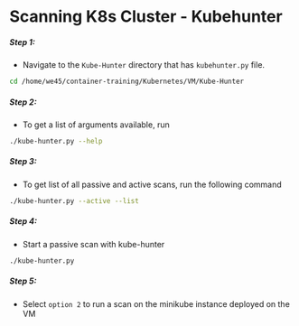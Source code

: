 # Scanning K8s Cluster - Kubehunter



##### Step 1: 


* Navigate to the `Kube-Hunter` directory that has `kubehunter.py` file.

```bash
cd /home/we45/container-training/Kubernetes/VM/Kube-Hunter
```


##### Step 2: 

* To get a list of arguments available, run

```bash
./kube-hunter.py --help
```


##### Step 3: 

* To get list of all passive and active scans, run the following command

```bash
./kube-hunter.py --active --list
```


##### Step 4: 

* Start a passive scan with kube-hunter

```bash
./kube-hunter.py
```


##### Step 5: 

* Select `option 2` to run a scan on the minikube instance deployed on the VM

